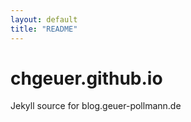 ```yaml
---
layout: default
title: "README"
---
```


# chgeuer.github.io

Jekyll source for blog.geuer-pollmann.de
